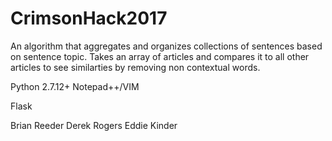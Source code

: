# CrimsonHack2017
An algorithm that aggregates and organizes collections of sentences based on sentence topic. Takes an array of articles and compares it to all other articles to see similarties by removing non contextual words.

Python 2.7.12+
Notepad++/VIM

Flask

Brian Reeder
Derek Rogers
Eddie Kinder
